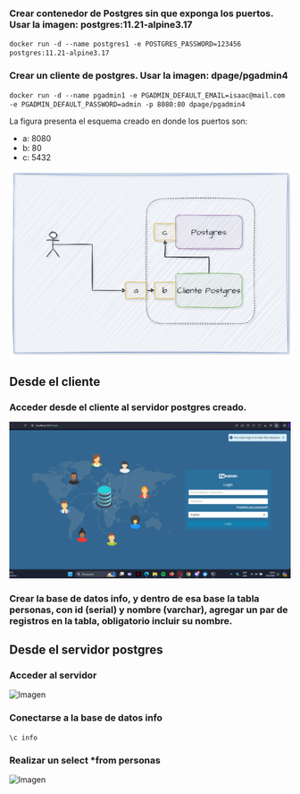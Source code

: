 ### Crear contenedor de Postgres sin que exponga los puertos. Usar la imagen: postgres:11.21-alpine3.17
```
docker run -d --name postgres1 -e POSTGRES_PASSWORD=123456 postgres:11.21-alpine3.17
```

### Crear un cliente de postgres. Usar la imagen: dpage/pgadmin4
```
docker run -d --name pgadmin1 -e PGADMIN_DEFAULT_EMAIL=isaac@mail.com -e PGADMIN_DEFAULT_PASSWORD=admin -p 8080:80 dpage/pgadmin4
```
La figura presenta el esquema creado en donde los puertos son:
- a: 8080
- b: 80
- c: 5432

![Imagen](imagenes/esquema-ejercicio3.PNG)

## Desde el cliente
### Acceder desde el cliente al servidor postgres creado.
![Imagen](imagenes/cap9-login.png)

### Crear la base de datos info, y dentro de esa base la tabla personas, con id (serial) y nombre (varchar), agregar un par de registros en la tabla, obligatorio incluir su nombre.

## Desde el servidor postgres
### Acceder al servidor
![Imagen](imagenes/cap10.png)
### Conectarse a la base de datos info
```
\c info
```
### Realizar un select *from personas
![Imagen](imagenes/cap11.png)
